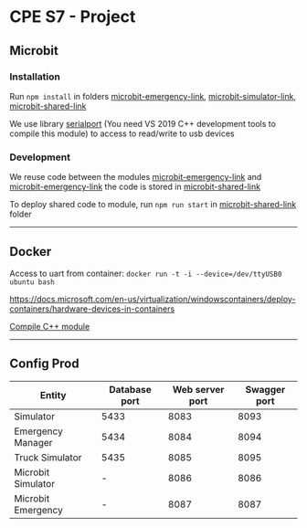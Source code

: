 # CPE S7 - Project



## Microbit

### Installation 

Run `npm install` in folders [microbit-emergency-link](./iot/microbit-emergency-link), [microbit-simulator-link](./iot/microbit-simulator-link), [microbit-shared-link](./iot/microbit-shared-link)


We use library [serialport](https://link) (You need VS 2019 C++ development tools to compile this module) to access to read/write to usb devices


### Development

We reuse code between the modules [microbit-emergency-link](./iot/microbit-emergency-link) and [microbit-emergency-link](./microbit-simulator-link) the code is stored in [microbit-shared-link](microbit-shared-link)

To deploy shared code to module, run `npm run start` in [microbit-shared-link](microbit-shared-link) folder

-----

## Docker 

Access to uart from container:  `docker run -t -i --device=/dev/ttyUSB0 ubuntu bash`

https://docs.microsoft.com/en-us/virtualization/windowscontainers/deploy-containers/hardware-devices-in-containers

[Compile C++ module](https://stackoverflow.com/questions/44371864/using-docker-with-nodejs-with-node-gyp-dependencies)

----

## Config Prod

| Entity             | Database port | Web server port | Swagger port |
| ------------------ | ------------- | --------------- | ------------ |
| Simulator          | 5433          | 8083            | 8093         |
| Emergency Manager  | 5434          | 8084            | 8094         |
| Truck Simulator    | 5435          | 8085            | 8095         |
| Microbit Simulator | -             | 8086            | 8086         |
| Microbit Emergency | -             | 8087            | 8087         |